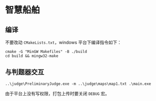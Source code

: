 # 智慧船舶
## 编译
不要改动 `CMakeLists.txt`，windows 平台下编译指令如下：
```
cmake -G "MinGW Makefiles" -B ./build
cd build && mingw32-make
```

## 与判题器交互
```
..\judge\PreliminaryJudge.exe -m ..\judge\maps\map1.txt .\main.exe
```

由于平台上没有写权限，打包上传时要关闭 `DEBUG` 宏。